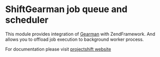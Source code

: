 # ShiftGearman job queue and scheduler

This module provides integration of [Gearman](http://gearman.org/) with ZendFramework. And allows you to offload job execution to background worker process.

For documentation please visit [projectshift website](http://projectshift.eu)